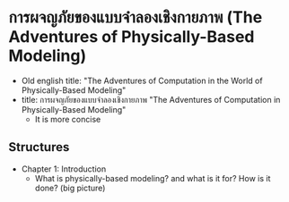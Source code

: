 
# การผจญภัยของแบบจำลองเชิงกายภาพ (The Adventures of Physically-Based Modeling)

* Old english title: "The Adventures of Computation in the World of Physically-Based Modeling"
* title: การผจญภัยของแบบจำลองเชิงกายภาพ "The Adventures of Computation in Physically-Based Modeling"
  * It is more concise

## Structures
  * Chapter 1: Introduction
    * What is physically-based modeling? and what is it for? How is it done? (big picture)
  
